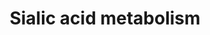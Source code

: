 ---
annotations:
- type: Pathway Ontology
  value: classic metabolic pathway
authors:
- ReactomeTeam
- Egonw
description: Sialic acids are a family of 9 carbon alpha-keto acids that are usually
  present in the non reducing terminal of glycoconjuates on the cell surface of eukaryotic
  cells. These sialylated conjugates play important roles in cell recognition and
  signaling, neuronal development, cancer metastasis and bacterial or viral infection.
  More than 50 forms of sialic acid are found in nature, the most abundant being N-acetylneuraminic
  acid (Neu5Ac, N-acetylneuraminate) (Li & Chen 2012, Wickramasinghe & Medrano 2011).
  The steps below describe the biosynthesis, transport, utilization and degradation
  of Neu5Ac in humans.  View original pathway at [http://www.reactome.org/PathwayBrowser/#DIAGRAM=4085001
  Reactome].
last-edited: 2021-01-25
organisms:
- Homo sapiens
redirect_from:
- /index.php/Pathway:WP3363
- /instance/WP3363
schema-jsonld:
- '@context': https://schema.org/
  '@id': https://wikipathways.github.io/pathways/WP3363.html
  '@type': Dataset
  creator:
    '@type': Organization
    name: WikiPathways
  description: Sialic acids are a family of 9 carbon alpha-keto acids that are usually
    present in the non reducing terminal of glycoconjuates on the cell surface of
    eukaryotic cells. These sialylated conjugates play important roles in cell recognition
    and signaling, neuronal development, cancer metastasis and bacterial or viral
    infection. More than 50 forms of sialic acid are found in nature, the most abundant
    being N-acetylneuraminic acid (Neu5Ac, N-acetylneuraminate) (Li & Chen 2012, Wickramasinghe
    & Medrano 2011). The steps below describe the biosynthesis, transport, utilization
    and degradation of Neu5Ac in humans.  View original pathway at [http://www.reactome.org/PathwayBrowser/#DIAGRAM=4085001
    Reactome].
  keywords:
  - SLC35A1
  - 'ST8SIA2 '
  - Neu5Ac-2,6-GalNAc-R
  - ManNAc,ManNGc
  - Gal-R,GalNAc-R,Neu5Ac-R
  - NEU4:GLB1:CTSA dimer
  - UDP-GlcNAc
  - CMP-Neu5Ac
  - 'ST8SIA3 '
  - 'ST6GALNAC1 '
  - ST6GAL1,2
  - ManNAc-6-P
  - 'ST8SIA5 '
  - ST3GAL1-6
  - 'ST6GALNAC5 '
  - 'CTSA(29-326) '
  - 'CTSA(327-480) '
  - CMP
  - NEU3 substrates
  - 'ST8SIA1 '
  - 'ST6GALNAC6 '
  - NANP:Mg2+
  - 'NANP '
  - Neu5Ac-2,3-Gal-R
  - 'ST6GAL2 '
  - GalNAc-R
  - 'GNE '
  - NPL tetramer
  - CTP
  - 'Gal-R '
  - H+
  - 'ST6GALNAC2 '
  - 'ST6GALNAC3 '
  - 'ManNGc '
  - 'Neu5Ac-R '
  - 'Mg2+ '
  - 'ST3GAL4 '
  - 'ST3GAL6 '
  - NEU1:GLB1:CTSA dimer
  - PYR
  - 'Neu5Ac-2,3-Gal-R '
  - 'Neu5Ac-2,6-Gal-R '
  - 'Neu5Ac-2,8-Neu5Ac-R '
  - H2O
  - 'ST6GALNAC4 '
  - 'ManNAc '
  - 'ST8SIA6 '
  - 'ST3GAL1 '
  - Gal-R, Neu5Ac-R
  - NEU2
  - Neu5Ac-2,6-Gal-R
  - PPi
  - SLC17A5
  - 'NEU4 '
  - 'GLB1 '
  - 'Neu5Ac '
  - glycoconjugates
  - GNE hexamer
  - ADP
  - 'ST6GAL1 '
  - Gal-R
  - 'GalNAc-R '
  - ATP
  - UDP
  - CMAS tetramer
  - Neu5Ac-R
  - Neu5Ac
  - Pi
  - ManNAc
  - 'Neu5Gc '
  - 'ST3GAL3 '
  - ST8SIA1-6
  - 'ST3GAL5 '
  - 'ST8SIA4 '
  - 'ST3GAL2 '
  - NANS
  - 'NPL '
  - 'NEU1 '
  - Neu5Ac, Neu5Gc
  - 'CMAS '
  - 'Neu5Ac-2,6-GalNAc-R '
  - ST6GALNAC1-6
  - Neu5Ac-9-P
  - Neu5Ac-2,8-Neu5Ac-R
  - PEP
  - NEU3
  license: CC0
  name: Sialic acid metabolism
seo: CreativeWork
title: Sialic acid metabolism
wpid: WP3363
---